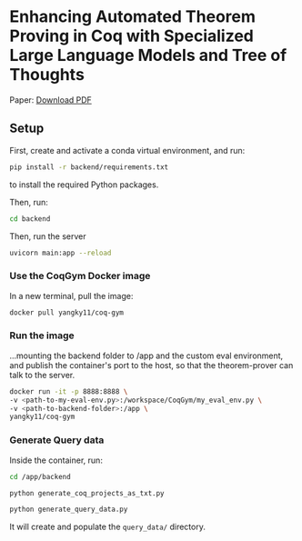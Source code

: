 # Enhancing Automated Theorem Proving in Coq with Specialized Large Language Models and Tree of Thoughts

Paper: [Download PDF](./written_final_report.pdf)

## Setup

First, create and activate a conda virtual environment, and run:

```bash
pip install -r backend/requirements.txt
```

to install the required Python packages.

Then, run:

```bash
cd backend
```

Then, run the server

```bash
uvicorn main:app --reload
```

### Use the CoqGym Docker image

In a new terminal, pull the image:

```bash
docker pull yangky11/coq-gym
```

### Run the image

...mounting the backend folder to /app and the custom eval environment, and publish the container's port to the host, so that the theorem-prover can talk to the server.

```bash
docker run -it -p 8888:8888 \
-v <path-to-my-eval-env.py>:/workspace/CoqGym/my_eval_env.py \
-v <path-to-backend-folder>:/app \
yangky11/coq-gym
```

### Generate Query data

Inside the container, run:

```bash
cd /app/backend
```

```bash
python generate_coq_projects_as_txt.py
```

```bash
python generate_query_data.py
```

It will create and populate the `query_data/` directory.
